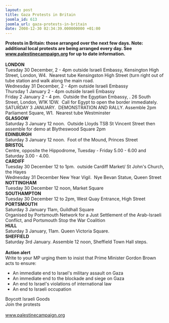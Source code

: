 ```yaml
---
layout: post
title: Gaza Protests in Britain
joomla_id: 613
joomla_url: gaza-protests-in-britain
date: 2008-12-30 02:34:39.000000000 +01:00
---
```

<strong>Protests in Britain: those arranged over the next few days. Note: additional local protests are being arranged every day. See </strong><a href="http://www.palestinecampaign.org/" target="_blank"><strong>www.palestinecampaign.org</strong></a><strong> for up to date information. <br /></strong>&nbsp;<br /><strong>LONDON</strong><br />Tuesday 30 December, 2 - 4pm&nbsp;outside Israeli Embassy, Kensington High Street, London, W4.&nbsp; Nearest tube Kensingston High Street (turn right out of tube station and walk along the main road.<br />Wednesday 31 December, 2 - 4pm&nbsp;outside Israeli Embassy<br />Thursday 1 January 2 - 4pm&nbsp;outside Israeli Embassy<br />Friday 2 January 2 - 4 pm.&nbsp; Outside the Egyptian Embassy, . 26 South Street, London, W1K 1DW.&nbsp; Call for Egypt to open the border immediately.<br />SATURDAY 3 JANUARY.&nbsp; DEMONSTRATION AND RALLY. Assemble 2pm Parliament Square, W1.&nbsp; Nearest tube Westminster <br /><strong>GLASGOW</strong><br />Saturday 3 January 12 noon.&nbsp; Outside Lloyds TSB St Vincent Street then assemble for demo at Blytheswood Square 2pm<br /><strong>EDINBURGH</strong><br />Saturday 3 January 12 noon.&nbsp; Foot of the Mound, Princes Street<br /><strong>BRISTOL</strong><br />Centre, opposite the Hippodrome,&nbsp;Tuesday - Friday 5.00 - 6.00 and Saturday 3.00 - 4.00.<br /><strong>CARDIFF</strong><br />Tuesday 30 December 12 to 1pm.&nbsp; outside Cardiff Market/ St John's Church, the Hayes<br />Wednesday 31 December New Year Vigil.&nbsp; Nye Bevan Statue, Queen Street<br /><strong>NOTTINGHAM</strong><br />Tuesday 30 December 12 noon, Market Square<br /><strong>SOUTHAMPTON</strong><br />Tuesday 30 December 12 to 2pm, West Quay Entrance, High Street<br /><strong>PORTSMOUTH</strong><br />Saturday 3 January 11am, Guildhall Square<br />Organised by Portsmouth Network for a Just Settlement of the Arab-Israeli Conflict, and Portsmouth Stop the War Coalition<br /><strong>HULL</strong><br />Saturday 3 January, 11am. Queen Victoria Square.<br /><strong>SHEFFIELD</strong><br />Saturday 3rd January. Assemble 12 noon, Sheffield Town Hall steps. <br />&nbsp;<br /><strong>Action alert</strong><br />Write to your MP urging them to insist that Prime Minister Gordon Brown acts to ensure:<br /><ul><li>An immediate end to Israel's military assault on Gaza </li><li>An immediate end to the blockade and siege on Gaza </li><li>An end to Israel's violations of international law </li><li>An end to Israeli occupation</li></ul>Boycott Israeli Goods<br />Join the protests<br />&nbsp;<br /><a href="http://www.palestinecampaign.org/" target="_blank">www.palestinecampaign.org</a><br /><p><a href=""></a></p>
